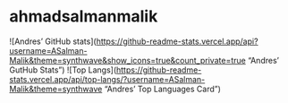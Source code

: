 # ahmadsalmanmalik

![Andres’ GitHub stats](https://github-readme-stats.vercel.app/api?username=ASalman-Malik&theme=synthwave&show_icons=true&count_private=true “Andres’ GutHub Stats”)
![Top Langs](https://github-readme-stats.vercel.app/api/top-langs/?username=ASalman-Malik&theme=synthwave “Andres’ Top Languages Card”)
